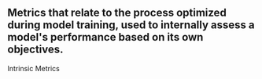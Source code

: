 Metrics that relate to the process optimized during model training, used to internally assess a model's performance based on its own objectives.
---
Intrinsic Metrics
